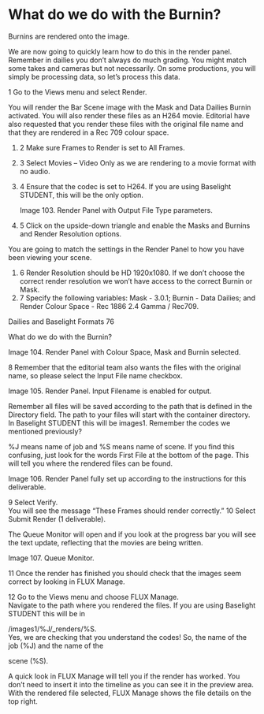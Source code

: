 # What do we do with the Burnin?

Burnins are rendered onto the image.

We are now going to quickly learn how to do this in the render panel. Remember in dailies you don’t always do much grading. You might match some takes and cameras but not necessarily. On some productions, you will simply be processing data, so let’s process this data.

1 Go to the Views menu and select Render.

You will render the Bar Scene image with the Mask and Data Dailies Burnin activated. You will also render these files as an H264 movie. Editorial have also requested that you render these files with the original file name and that they are rendered in a Rec 709 colour space.

1. 2  Make sure Frames to Render is set to All Frames.
2. 3  Select Movies – Video Only as we are rendering to a movie format with no audio.
3. 4 Ensure that the codec is set to H264. If you are using Baselight STUDENT, this will be the only option.

   Image 103. Render Panel with Output File Type parameters.

4. 5 Click on the upside-down triangle and enable the Masks and Burnins and Render Resolution options.

You are going to match the settings in the Render Panel to how you have been viewing your scene.

1. 6  Render Resolution should be HD 1920x1080. If we don’t choose the correct render resolution we won’t have access to the correct Burnin or Mask.
2. 7  Specify the following variables: Mask - 3.0.1; Burnin - Data Dailies; and Render Colour Space - Rec 1886 2.4 Gamma / Rec709.

Dailies and Baselight Formats 76

What do we do with the Burnin?

Image 104. Render Panel with Colour Space, Mask and Burnin selected.

8 Remember that the editorial team also wants the files with the original name, so please select the Input File name checkbox.

Image 105. Render Panel. Input Filename is enabled for output.

Remember all files will be saved according to the path that is defined in the Directory field. The path to your files will start with the container directory. In Baselight STUDENT this will be images1. Remember the codes we mentioned previously?

%J means name of job and %S means name of scene. If you find this confusing, just look for the words First File at the bottom of the page. This will tell you where the rendered files can be found.

Image 106. Render Panel fully set up according to the instructions for this deliverable.

9 Select Verify.  
You will see the message “These Frames should render correctly.” 10 Select Submit Render \(1 deliverable\).

The Queue Monitor will open and if you look at the progress bar you will see the text update, reflecting that the movies are being written.

Image 107. Queue Monitor.

11 Once the render has finished you should check that the images seem correct by looking in FLUX Manage.

12 Go to the Views menu and choose FLUX Manage.  
Navigate to the path where you rendered the files. If you are using Baselight STUDENT this will be in

/images1/%J/\_renders/%S.  
Yes, we are checking that you understand the codes! So, the name of the job \(%J\) and the name of the

scene \(%S\).

A quick look in FLUX Manage will tell you if the render has worked. You don’t need to insert it into the timeline as you can see it in the preview area. With the rendered file selected, FLUX Manage shows the file details on the top right.


